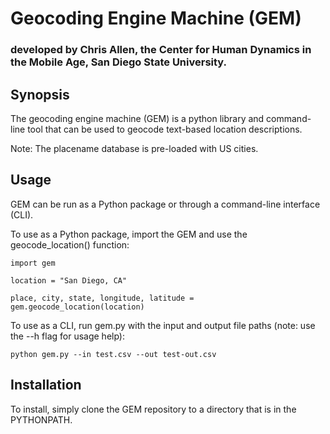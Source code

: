 # Geocoding Engine Machine (GEM) 
### developed by Chris Allen, the Center for Human Dynamics in the Mobile Age, San Diego State University.
## Synopsis

The geocoding engine machine (GEM) is a python library and command-line tool that can be used to geocode text-based location descriptions.  

Note: The placename database is pre-loaded with US cities.

## Usage

GEM can be run as a Python package or through a command-line interface (CLI).  

To use as a Python package, import the GEM and use the geocode_location() function: 

~~~~
import gem

location = "San Diego, CA"

place, city, state, longitude, latitude = gem.geocode_location(location)
~~~~

To use as a CLI, run gem.py with the input and output file paths (note: use the --h flag for usage help):

~~~~
python gem.py --in test.csv --out test-out.csv
~~~~

## Installation

To install, simply clone the GEM repository to a directory that is in the PYTHONPATH.
